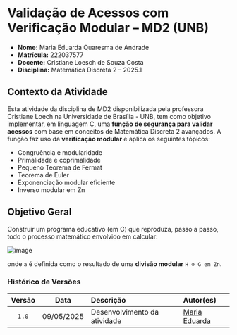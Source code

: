 
# Validação de Acessos com Verificação Modular – MD2 (UNB)

- **Nome:** Maria Eduarda Quaresma de Andrade  
- **Matrícula:** 222037577  
- **Docente:** Cristiane Loesch de Souza Costa  
- **Disciplina:** Matemática Discreta 2 – 2025.1

## Contexto da Atividade

Esta atividade da disciplina de MD2 disponibilizada pela professora Cristiane Loech na Universidade de Brasília - UNB, tem como objetivo implementar, em linguagem C, uma **função de segurança para validar acessos** com base em conceitos de Matemática Discreta 2 avançados. A função faz uso da **verificação modular** e aplica os seguintes tópicos:

- Congruência e modularidade
- Primalidade e coprimalidade
- Pequeno Teorema de Fermat
- Teorema de Euler
- Exponenciação modular eficiente
- Inverso modular em Zn

## Objetivo Geral

Construir um programa educativo (em C) que reproduza, passo a passo, todo o processo matemático envolvido em calcular:

![image](https://github.com/user-attachments/assets/c9e100ef-786f-43bf-b0af-569ca3b67622)

onde `a` é definida como o resultado de uma **divisão modular** `H ⊘ G em Zn`.

### Histórico de Versões 

| Versão | Data | Descrição | Autor(es) |
| :----: | :--: | :-------- | :-------- |
| `1.0`  | 09/05/2025 | Desenvolvimento da atividade | [Maria Eduarda](https://github.com/dudaa28) |





